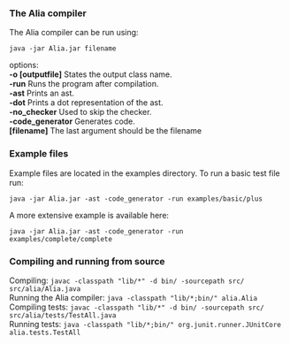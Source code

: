 ### The Alia compiler
The Alia compiler can be run using:

```java -jar Alia.jar filename```

options:  
**-o [outputfile]** States the output class name.  
**-run** Runs the program after compilation.  
**-ast** Prints an ast.  
**-dot** Prints a dot representation of the ast.  
**-no_checker** Used to skip the checker.  
**-code_generator** Generates code.   
**[filename]** The last argument should be the filename

### Example files
Example files are located in the examples directory. To run a basic test file run:

```java -jar Alia.jar -ast -code_generator -run examples/basic/plus```

A more extensive example is available here:

```java -jar Alia.jar -ast -code_generator -run examples/complete/complete```


### Compiling and running from source

Compiling: ```javac -classpath "lib/*" -d bin/ -sourcepath src/ src/alia/Alia.java```  
Running the Alia compiler: ```java -classpath "lib/*;bin/" alia.Alia```  
Compiling tests: ```javac -classpath "lib/*" -d bin/ -sourcepath src/ src/alia/tests/TestAll.java```  
Running tests: ```java -classpath "lib/*;bin/" org.junit.runner.JUnitCore alia.tests.TestAll```
